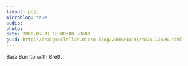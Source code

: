 ```yaml
---
layout: post
microblog: true
audio: 
photo: 
date: 2008-07-31 18:00:00 -0600
guid: http://craigmcclellan.micro.blog/2008/08/01/t875177526.html
---
```

Baja Burrito with Brett.
